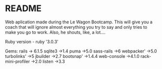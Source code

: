 # README

Web aplication made during the Le Wagon Bootcamp. This will give you a coach that will ignore almost everything you try to say and only tries to make you go to work. Also, he shouts, like, a lot....

Ruby version - ruby '3.0.3'

Gems: rails -> 6.1.5
sqlite3 ->1.4
puma ->5.0
sass-rails ->6
webpacker' ->5.0
turbolinks' ->5
jbuilder ->2.7
bootsnap' ->1.4.4
web-console ->4.1.0
rack-mini-profiler ->2.0
listen ->3.3
